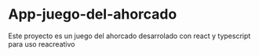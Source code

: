 # App-juego-del-ahorcado
Este proyecto es un juego del ahorcado desarrolado con react y typescript para uso reacreativo
